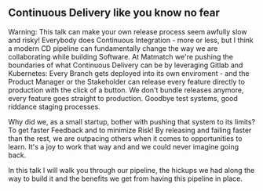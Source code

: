 ## Continuous Delivery like you know no fear

Warning: This talk can make your own release process seem awfully slow and risky! Everybody does Continuous Integration - more or less, but I think a modern CD pipeline can fundamentally change the way we are collaborating while building Software. At Matmatch we're pushing the boundaries of what Continuous Delivery can be by leveraging Gitlab and Kubernetes: Every Branch gets deployed into its own enviroment - and the Product Manager or the Stakeholder can release every feature directly to production with the click of a button. We don't bundle releases anymore, every feature goes straight to production. Goodbye test systems, good riddance staging processes.

Why did we, as a small startup, bother with pushing that system to its limits? To get faster Feedback and to minimize Risk! By releasing and failing faster than the rest, we are outpacing others when it comes to opportunities to learn. It's a joy to work that way and and we could never imagine going back.

In this talk I will walk you through our pipeline, the hickups we had along the way to build it and the benefits we get from having this pipeline in place. 
